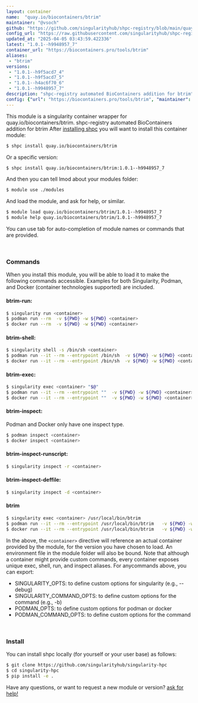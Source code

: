 ```yaml
---
layout: container
name:  "quay.io/biocontainers/btrim"
maintainer: "@vsoch"
github: "https://github.com/singularityhub/shpc-registry/blob/main/quay.io/biocontainers/btrim/container.yaml"
config_url: "https://raw.githubusercontent.com/singularityhub/shpc-registry/main/quay.io/biocontainers/btrim/container.yaml"
updated_at: "2025-04-05 03:43:59.422336"
latest: "1.0.1--h9948957_7"
container_url: "https://biocontainers.pro/tools/btrim"
aliases:
 - "btrim"
versions:
 - "1.0.1--h9f5acd7_4"
 - "1.0.1--h9f5acd7_5"
 - "1.0.1--h4ac6f70_6"
 - "1.0.1--h9948957_7"
description: "shpc-registry automated BioContainers addition for btrim"
config: {"url": "https://biocontainers.pro/tools/btrim", "maintainer": "@vsoch", "description": "shpc-registry automated BioContainers addition for btrim", "latest": {"1.0.1--h9948957_7": "sha256:6e795ac2b87b60fff9ce75a85a609fa5119b6e59f8f9871f9067bfe440e81c22"}, "tags": {"1.0.1--h9f5acd7_4": "sha256:97287a335ce891434e0dc38cc940c3f33f6365f1a6a1bc6c909b503a4b58b9fa", "1.0.1--h9f5acd7_5": "sha256:036b7d4d517c9beb6b2be5fc92146db14212baf420f037edac729abadd19d9d9", "1.0.1--h4ac6f70_6": "sha256:292ab0dbf1c29bca42b7773b29b74f353e47a0f93e4d25b14d628058aa5de2d8", "1.0.1--h9948957_7": "sha256:6e795ac2b87b60fff9ce75a85a609fa5119b6e59f8f9871f9067bfe440e81c22"}, "docker": "quay.io/biocontainers/btrim", "aliases": {"btrim": "/usr/local/bin/btrim"}}
---
```


This module is a singularity container wrapper for quay.io/biocontainers/btrim.
shpc-registry automated BioContainers addition for btrim
After [installing shpc](#install) you will want to install this container module:


```bash
$ shpc install quay.io/biocontainers/btrim
```

Or a specific version:

```bash
$ shpc install quay.io/biocontainers/btrim:1.0.1--h9948957_7
```

And then you can tell lmod about your modules folder:

```bash
$ module use ./modules
```

And load the module, and ask for help, or similar.

```bash
$ module load quay.io/biocontainers/btrim/1.0.1--h9948957_7
$ module help quay.io/biocontainers/btrim/1.0.1--h9948957_7
```

You can use tab for auto-completion of module names or commands that are provided.

<br>

### Commands

When you install this module, you will be able to load it to make the following commands accessible.
Examples for both Singularity, Podman, and Docker (container technologies supported) are included.

#### btrim-run:

```bash
$ singularity run <container>
$ podman run --rm  -v ${PWD} -w ${PWD} <container>
$ docker run --rm  -v ${PWD} -w ${PWD} <container>
```

#### btrim-shell:

```bash
$ singularity shell -s /bin/sh <container>
$ podman run --it --rm --entrypoint /bin/sh  -v ${PWD} -w ${PWD} <container>
$ docker run --it --rm --entrypoint /bin/sh  -v ${PWD} -w ${PWD} <container>
```

#### btrim-exec:

```bash
$ singularity exec <container> "$@"
$ podman run --it --rm --entrypoint ""  -v ${PWD} -w ${PWD} <container> "$@"
$ docker run --it --rm --entrypoint ""  -v ${PWD} -w ${PWD} <container> "$@"
```

#### btrim-inspect:

Podman and Docker only have one inspect type.

```bash
$ podman inspect <container>
$ docker inspect <container>
```

#### btrim-inspect-runscript:

```bash
$ singularity inspect -r <container>
```

#### btrim-inspect-deffile:

```bash
$ singularity inspect -d <container>
```


#### btrim

```bash
$ singularity exec <container> /usr/local/bin/btrim
$ podman run --it --rm --entrypoint /usr/local/bin/btrim   -v ${PWD} -w ${PWD} <container> -c " $@"
$ docker run --it --rm --entrypoint /usr/local/bin/btrim   -v ${PWD} -w ${PWD} <container> -c " $@"
```



In the above, the `<container>` directive will reference an actual container provided
by the module, for the version you have chosen to load. An environment file in the
module folder will also be bound. Note that although a container
might provide custom commands, every container exposes unique exec, shell, run, and
inspect aliases. For anycommands above, you can export:

 - SINGULARITY_OPTS: to define custom options for singularity (e.g., --debug)
 - SINGULARITY_COMMAND_OPTS: to define custom options for the command (e.g., -b)
 - PODMAN_OPTS: to define custom options for podman or docker
 - PODMAN_COMMAND_OPTS: to define custom options for the command

<br>

### Install

You can install shpc locally (for yourself or your user base) as follows:

```bash
$ git clone https://github.com/singularityhub/singularity-hpc
$ cd singularity-hpc
$ pip install -e .
```

Have any questions, or want to request a new module or version? [ask for help!](https://github.com/singularityhub/singularity-hpc/issues)